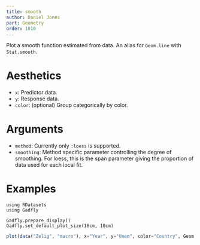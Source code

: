 ```yaml
---
title: smooth
author: Daniel Jones
part: Geometry
order: 1010
...
```


Plot a smooth function estimated from data. An alias for `Geom.line` with `Stat.smooth`.

# Aesthetics

  * `x`: Predictor data.
  * `y`: Response data.
  * `color`: (optional) Group categorically by color.

# Arguments

  * `method`: Currently only `:loess` is supported.
  * `smoothing`: Method specific parameter controlling the degree of smoothing.
    For loess, this is the span parameter giving the proportion of data
    used for each local fit.

# Examples

```{.julia hide="true" results="none"}
using RDatasets
using Gadfly

Gadfly.prepare_display()
Gadfly.set_default_plot_size(16cm, 10cm)
```

```julia
plot(data("Zelig", "macro"), x="Year", y="Unem", color="Country", Geom.point, Geom.smooth)
```
